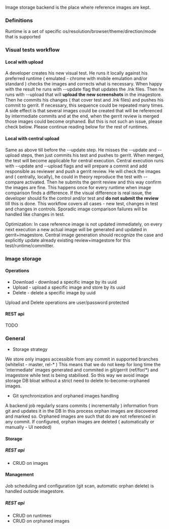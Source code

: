 Image storage backend is the place where reference images are kept.

### Definitions
Runtime is a set of specific os/resolution/browser/theme/direction/mode that is supported

### Visual tests workflow

#### Local with upload
A developer creates his new visual test. He runs it locally against his preferred runtime
( emulated - chrome with mobile emulation and/or standard ) checks the images and corrects what is necessary.
When happy with the result he runs with --update flag that updates the .lnk files. Then he runs with --upload that will
__upload the new screenshots__ in the imagestore. Then he commits his changes ( that cover test and .lnk files)
and pushes his commit to gerrit. If necessary, this sequence could be repeated many times.
A side effect is that several images could be created that will be referenced by intermediate commits and at the end,
when the gerrit review is merged those images could become orphaned. But this is not such an issue, please check below.
Please continue reading below for the rest of runtimes.

#### Local with central upload
Same as above till before the --update step. He misses the --update and --upload steps, then just commits his test and
pushes to gerrit. When merged, the test will become applicable for central execution.
Central execution runs with --update and --upload flags and will prepare a commit and add responsible as reviewer
and push a gerrit review. He will check the images and ( centrally, locally), he could in theory
reproduce the test with --compare activated. Then he submits the gerrit review and this way confirm the images
are fine. This happens once for every runtime when image comparison finds a difference.
If the visual difference is real issue, the developer should fix the control and/or test and __do not submit the review__
till this is done.
This workflow covers all cases - new test, changes in test and changes in controls. Sporadic image comparison failures
will be handled like changes in test.

Optimization:
In case reference image is not updated immediately, on every next execution a new actual image will be generated and
updated in gerrit+imagestore. Central image generation should recognize the case and explicitly update already existing
review+imagestore for this test/runtime/committer.

### Image storage

#### Operations
* Download - download a specific image by its uuid
* Upload - upload a specific image and store by its uuid
* Delete - delete a specific image by uuid

Upload and Delete operations are user/password protected

#### REST api
TODO

### General
* Storage strategy

We store only images accessible from any commit in supported branches (whitelist - master, rel-* )
This means that we do not keep for long time the 'intermediate' images generated and commited in git/gerrit (ref/for/*)
and imagestore while test is being stabilised.
So this way we avoid image storage DB bloat without a strict need to delete to-become-orphaned images.

* Git synchronization and orphaned images handling

A backend job regularly scans commits ( incrementally ) information from git and updates it in the DB
In this process orphan images are discovered and marked so.
Orphaned images are such that do are not referenced in any commit.
If configured, orphan images are deleted ( automatically or manually - UI needed)

#### Storage

##### REST api
* CRUD on images

#### Management
Job scheduling and configuration (git scan, automatic orphan delete) is handled outside imagestore.

##### REST api
* CRUD on runtimes
* CRUD on orphaned images







